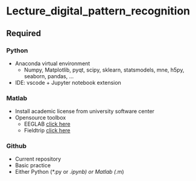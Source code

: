 # Lecture_digital_pattern_recognition

## Required
### Python
- Anaconda virtual environment
    - Numpy, Matplotlib, pyqt, scipy, sklearn, statsmodels, mne, h5py, seaborn, pandas, ...
- IDE: vscode + Jupyter notebook extension

### Matlab
- Install academic license from university software center
- Opensource toolbox
    - EEGLAB [click here](https://sccn.ucsd.edu/eeglab/)
    - Fieldtrip [click here](https://www.fieldtriptoolbox.org/)

### Github
- Current repository
- Basic practice
- Either Python (*.py or *.ipynb) or Matlab (*.m)